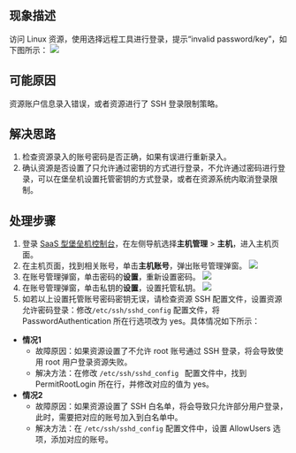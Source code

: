 ## 现象描述
访问 Linux 资源，使用选择远程工具进行登录，提示“invalid password/key”，如下图所示：
![](https://main.qcloudimg.com/raw/fbe125454272f5a775f76dd6f0bc97be.png)

## 可能原因
资源账户信息录入错误，或者资源进行了 SSH 登录限制策略。

## 解决思路
1. 检查资源录入的账号密码是否正确，如果有误进行重新录入。
2. 确认资源是否设置了只允许通过密钥的方式进行登录，不允许通过密码进行登录，可以在堡垒机设置托管密钥的方式登录，或者在资源系统内取消登录限制。

## 处理步骤
1. 登录 [ SaaS 型堡垒机控制台](https://console.cloud.tencent.com/bh)，在左侧导航选择**主机管理** > **主机**，进入主机页面。
2. 在主机页面，找到相关账号，单击**主机账号**，弹出账号管理弹窗。
![](https://main.qcloudimg.com/raw/cb3090c0e36b92ffd3fe5587bd63d235.png)
3. 在账号管理弹窗，单击密码的**设置**，重新设置密码。
![](https://main.qcloudimg.com/raw/ca183a99de22514e405710f23aad7f46.png)
4. 在账号管理弹窗，单击私钥的**设置**，设置托管私钥。
![](https://main.qcloudimg.com/raw/28552914c789ead1032f4f609c9d7022.png)
5. 如若以上设置托管账号密码密钥无误，请检查资源 SSH 配置文件，设置资源允许密码登录：修改`/etc/ssh/sshd_config` 配置文件，将 PasswordAuthentication 所在行选项改为 yes。具体情况如下所示：
 - **情况1**
    - 故障原因：如果资源设置了不允许 root 账号通过 SSH 登录，将会导致使用 root 用户登录资源失败。
    - 解决方法：在修改 `/etc/ssh/sshd_config ` 配置文件中，找到 PermitRootLogin 所在行，并修改对应的值为 yes。
 - **情况2**
    - 故障原因：如果资源设置了 SSH 白名单，将会导致只允许部分用户登录，此时，需要把对应的账号加入到白名单中。
	- 解决方法：在  `/etc/ssh/sshd_config` 配置文件中，设置 AllowUsers 选项，添加对应的账号。

